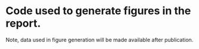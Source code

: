 # Code used to generate figures in the report. 

Note, data used in figure generation will be made available after publication.
